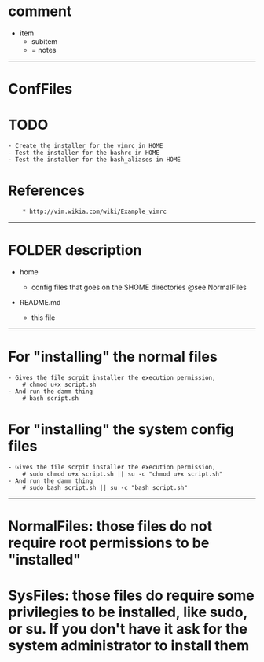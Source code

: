 # comment
  - item
    * subitem
    * = notes
--------------------------------------------------------------------------------
# ConfFiles

# TODO
	- Create the installer for the vimrc in HOME
	- Test the installer for the bashrc in HOME
	- Test the installer for the bash_aliases in HOME

# References
		* http://vim.wikia.com/wiki/Example_vimrc
		
 --------------------------------------------------------------------------------
# FOLDER description
  - home
    * config files that goes on the $HOME directories
		@see NormalFiles

  - README.md
    * this file
--------------------------------------------------------------------------------
# For "installing" the normal files
	- Gives the file scrpit installer the execution permission,
		# chmod u+x script.sh
	- And run the damm thing
		# bash script.sh
	
# For "installing" the system config files
	- Gives the file scrpit installer the execution permission,
		# sudo chmod u+x script.sh || su -c "chmod u+x script.sh"
	- And run the damm thing
		# sudo bash script.sh || su -c "bash script.sh"

--------------------------------------------------------------------------------

# NormalFiles: those files do not require root permissions to be "installed"
# SysFiles: those files do require some privilegies to be installed, like sudo, or su. If you don't have it ask for the system administrator to install them
		
